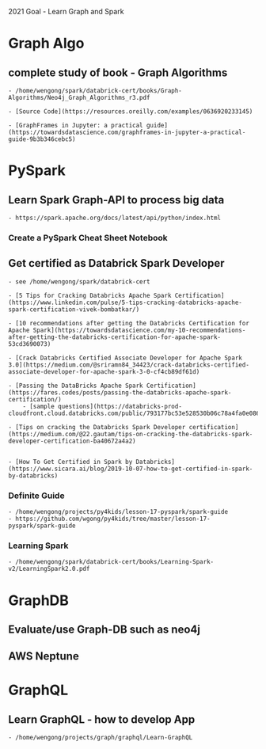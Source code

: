 2021 Goal - Learn Graph and Spark

# Graph Algo

## complete study of book - Graph Algorithms
    - /home/wengong/spark/databrick-cert/books/Graph-Algorithms/Neo4j_Graph_Algorithms_r3.pdf

    - [Source Code](https://resources.oreilly.com/examples/0636920233145)

    - [GraphFrames in Jupyter: a practical guide](https://towardsdatascience.com/graphframes-in-jupyter-a-practical-guide-9b3b346cebc5)

# PySpark

## Learn Spark Graph-API to process big data
    - https://spark.apache.org/docs/latest/api/python/index.html

### Create a PySpark Cheat Sheet Notebook


## Get certified as Databrick Spark Developer
    - see /home/wengong/spark/databrick-cert

    - [5 Tips for Cracking Databricks Apache Spark Certification](https://www.linkedin.com/pulse/5-tips-cracking-databricks-apache-spark-certification-vivek-bombatkar/)

    - [10 recommendations after getting the Databricks Certification for Apache Spark](https://towardsdatascience.com/my-10-recommendations-after-getting-the-databricks-certification-for-apache-spark-53cd3690073)

    - [Crack Databricks Certified Associate Developer for Apache Spark 3.0](https://medium.com/@sriramn84_34423/crack-databricks-certified-associate-developer-for-apache-spark-3-0-cf4cb89df61d)

    - [Passing the DataBricks Apache Spark Certification](https://fares.codes/posts/passing-the-databricks-apache-spark-certification/)
        - [sample questions](https://databricks-prod-cloudfront.cloud.databricks.com/public/793177bc53e528530b06c78a4fa0e086/0/6221173/100020/latest.html)

    - [Tips on cracking the Databricks Spark Developer certification](https://medium.com/@22.gautam/tips-on-cracking-the-databricks-spark-developer-certification-ba40672a4a2)


    - [How To Get Certified in Spark by Databricks](https://www.sicara.ai/blog/2019-10-07-how-to-get-certified-in-spark-by-databricks)

### Definite Guide

    - /home/wengong/projects/py4kids/lesson-17-pyspark/spark-guide
    - https://github.com/wgong/py4kids/tree/master/lesson-17-pyspark/spark-guide

### Learning Spark

    - /home/wengong/spark/databrick-cert/books/Learning-Spark-v2/LearningSpark2.0.pdf

# GraphDB

## Evaluate/use Graph-DB such as neo4j


## AWS Neptune


# GraphQL

## Learn GraphQL - how to develop App 
    - /home/wengong/projects/graph/graphql/Learn-GraphQL


